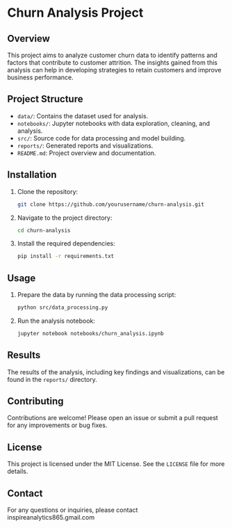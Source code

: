 # Churn Analysis Project

## Overview
This project aims to analyze customer churn data to identify patterns and factors that contribute to customer attrition. The insights gained from this analysis can help in developing strategies to retain customers and improve business performance.

## Project Structure
- `data/`: Contains the dataset used for analysis.
- `notebooks/`: Jupyter notebooks with data exploration, cleaning, and analysis.
- `src/`: Source code for data processing and model building.
- `reports/`: Generated reports and visualizations.
- `README.md`: Project overview and documentation.

## Installation
1. Clone the repository:
    ```bash
    git clone https://github.com/yourusername/churn-analysis.git
    ```
2. Navigate to the project directory:
    ```bash
    cd churn-analysis
    ```
3. Install the required dependencies:
    ```bash
    pip install -r requirements.txt
    ```

## Usage
1. Prepare the data by running the data processing script:
    ```bash
    python src/data_processing.py
    ```
2. Run the analysis notebook:
    ```bash
    jupyter notebook notebooks/churn_analysis.ipynb
    ```

## Results
The results of the analysis, including key findings and visualizations, can be found in the `reports/` directory.

## Contributing
Contributions are welcome! Please open an issue or submit a pull request for any improvements or bug fixes.

## License
This project is licensed under the MIT License. See the `LICENSE` file for more details.

## Contact
For any questions or inquiries, please contact 
inspireanalytics865.gmail.com
